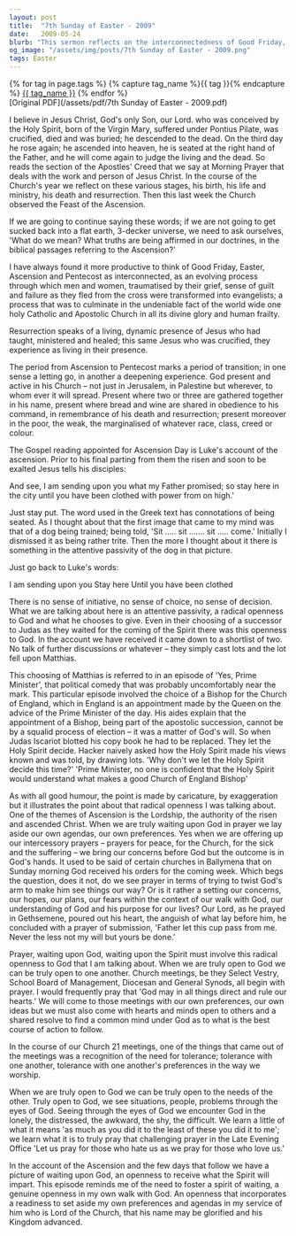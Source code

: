 ```yaml
---
layout: post
title:  "7th Sunday of Easter - 2009"
date:   2009-05-24
blurb: "This sermon reflects on the interconnectedness of Good Friday, Easter, Ascension and Pentecost, and the transformation of the disciples into evangelists. It emphasizes the need for a radical openness to God and what he chooses to give. The sermon also explores the themes of the Lordship of the risen and ascended Christ and the importance of setting aside our own agendas in prayer."
og_image: "/assets/img/posts/7th Sunday of Easter - 2009.png"
tags: Easter
---    
```

<div class="tag-pills">
  {% for tag in page.tags %}
    {% capture tag_name %}{{ tag }}{% endcapture %}
    <a href="{{ site.baseurl }}/tag/{{ tag_name | slugify }}" class="tag-pill">{{ tag_name }}</a>
  {% endfor %}
</div>
[Original PDF](/assets/pdf/7th Sunday of Easter - 2009.pdf)

I believe in Jesus Christ, God's only Son, our Lord. who was conceived by the Holy Spirit, born of the Virgin Mary, suffered under Pontius Pilate, was crucified, died and was buried; he descended to the dead. On the third day he rose again; he ascended into heaven, he is seated at the right hand of the Father, and he will come again to judge the living and the dead. So reads the section of the Apostles' Creed that we say at Morning Prayer that deals with the work and person of Jesus Christ. In the course of the Church's year we reflect on these various stages, his birth, his life and ministry, his death and resurrection. Then this last week the Church observed the Feast of the Ascension.

If we are going to continue saying these words; if we are not going to get sucked back into a flat earth, 3-decker universe, we need to ask ourselves, 'What do we mean? What truths are being affirmed in our doctrines, in the biblical passages referring to the Ascension?'

I have always found it more productive to think of Good Friday, Easter, Ascension and Pentecost as interconnected, as an evolving process through which men and women, traumatised by their grief, sense of guilt and failure as they fled from the cross were transformed into evangelists; a process that was to culminate in the undeniable fact of the world wide one holy Catholic and Apostolic Church in all its divine glory and human frailty.

Resurrection speaks of a living, dynamic presence of Jesus who had taught, ministered and healed; this same Jesus who was crucified, they experience as living in their presence.

The period from Ascension to Pentecost marks a period of transition; in one sense a letting go, in another a deepening experience. God present and active in his Church – not just in Jerusalem, in Palestine but wherever, to whom ever it will spread. Present where two or three are gathered together in his name, present where bread and wine are shared in obedience to his command, in remembrance of his death and resurrection; present moreover in the poor, the weak, the marginalised of whatever race, class, creed or colour.

The Gospel reading appointed for Ascension Day is Luke's account of the ascension. Prior to his final parting from them the risen and soon to be exalted Jesus tells his disciples:

And see, I am sending upon you what my Father promised; so stay here in the city until you have been clothed with power from on high.'

Just stay put. The word used in the Greek text has connotations of being seated. As I thought about that the first image that came to my mind was that of a dog being trained; being told, 'Sit ….. sit ……. sit ….. come.' Initially I dismissed it as being rather trite. Then the more I thought about it there is something in the attentive passivity of the dog in that picture.

Just go back to Luke's words:

I am sending upon you
Stay here
Until you have been clothed

There is no sense of initiative, no sense of choice, no sense of decision. What we are talking about here is an attentive passivity, a radical openness to God and what he chooses to give. Even in their choosing of a successor to Judas as they waited for the coming of the Spirit there was this openness to God. In the account we have received it came down to a shortlist of two. No talk of further discussions or whatever – they simply cast lots and the lot fell upon Matthias.

This choosing of Matthias is referred to in an episode of 'Yes, Prime Minister', that political comedy that was probably uncomfortably near the mark. This particular episode involved the choice of a Bishop for the Church of England, which in England is an appointment made by the Queen on the advice of the Prime Minister of the day. His aides explain that the appointment of a Bishop, being part of the apostolic succession, cannot be by a squalid process of election – it was a matter of God's will. So when Judas Iscariot blotted his copy book he had to be replaced. They let the Holy Spirit decide. Hacker naively asked how the Holy Spirit made his views known and was told, by drawing lots. 'Why don't we let the Holy Spirit decide this time?' 'Prime Minister, no one is confident that the Holy Spirit would understand what makes a good Church of England Bishop'

As with all good humour, the point is made by caricature, by exaggeration but it illustrates the point about that radical openness I was talking about. One of the themes of Ascension is the Lordship, the authority of the risen and ascended Christ. When we are truly waiting upon God in prayer we lay aside our own agendas, our own preferences. Yes when we are offering up our intercessory prayers – prayers for peace, for the Church, for the sick and the suffering – we bring our concerns before God but the outcome is in God's hands. It used to be said of certain churches in Ballymena that on Sunday morning God received his orders for the coming week. Which begs the question, does it not, do we see prayer in terms of trying to twist God's arm to make him see things our way? Or is it rather a setting our concerns, our hopes, our plans, our fears within the context of our walk with God, our understanding of God and his purpose for our lives? Our Lord, as he prayed in Gethsemene, poured out his heart, the anguish of what lay before him, he concluded with a prayer of submission, 'Father let this cup pass from me. Never the less not my will but yours be done.'

Prayer, waiting upon God, waiting upon the Spirit must involve this radical openness to God that I am talking about. When we are truly open to God we can be truly open to one another. Church meetings, be they Select Vestry, School Board of Management, Diocesan and General Synods, all begin with prayer. I would frequently pray that 'God may in all things direct and rule our hearts.' We will come to those meetings with our own preferences, our own ideas but we must also come with hearts and minds open to others and a shared resolve to find a common mind under God as to what is the best course of action to follow.

In the course of our Church 21 meetings, one of the things that came out of the meetings was a recognition of the need for tolerance; tolerance with one another, tolerance with one another's preferences in the way we worship.

When we are truly open to God we can be truly open to the needs of the other. Truly open to God, we see situations, people, problems through the eyes of God. Seeing through the eyes of God we encounter God in the lonely, the distressed, the awkward, the shy, the difficult. We learn a little of what it means 'as much as you did it to the least of these you did it to me'; we learn what it is to truly pray that challenging prayer in the Late Evening Office 'Let us pray for those who hate us as we pray for those who love us.'

In the account of the Ascension and the few days that follow we have a picture of waiting upon God, an openness to receive what the Spirit will impart. This episode reminds me of the need to foster a spirit of waiting, a genuine openness in my own walk with God. An openness that incorporates a readiness to set aside my own preferences and agendas in my service of him who is Lord of the Church, that his name may be glorified and his Kingdom advanced.
